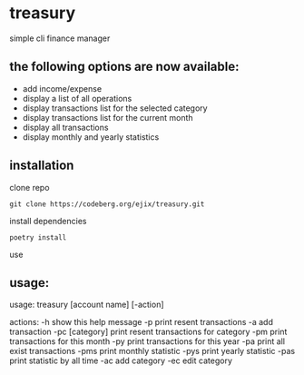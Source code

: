 # treasury

simple cli finance manager

## the following options are now available:
- add income/expense
- display a list of all operations
- display transactions list for the selected category
- display transactions list for the current month
- display all transactions
- display monthly and yearly statistics

## installation

clone repo

`git clone https://codeberg.org/ejix/treasury.git`

install dependencies

`poetry install`

use

## usage:

usage: treasury [account name] [-action]
    
actions:
      -h                show this help message
      -p                print resent transactions
      -a                add transaction
      -pc [category]    print resent transactions for category
      -pm               print transactions for this month
      -py               print transactions for this year
      -pa               print all exist transactions
      -pms              print monthly statistic
      -pys              print yearly statistic
      -pas              print statistic by all time
      -ac               add category
      -ec               edit category
